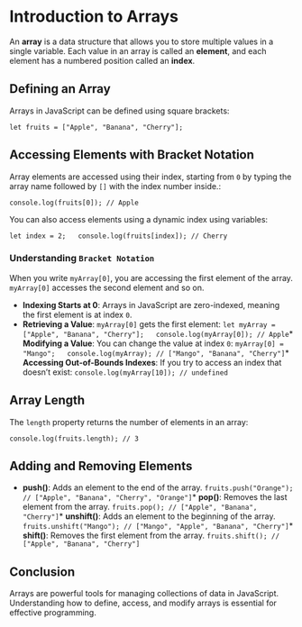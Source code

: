 Introduction to Arrays
======================

An **array** is a data structure that allows you to store multiple values in a single variable. Each value in an array is called an **element**, and each element has a numbered position called an **index**.

Defining an Array
-----------------

Arrays in JavaScript can be defined using square brackets:

`let fruits = ["Apple", "Banana", "Cherry"];`

Accessing Elements with Bracket Notation
----------------------------------------

Array elements are accessed using their index, starting from `0` by typing the array name followed by `[]` with the index number inside.:

`console.log(fruits[0]); // Apple`

You can also access elements using a dynamic index using variables:

`let index = 2;   console.log(fruits[index]); // Cherry`

### Understanding `Bracket Notation`

When you write `myArray[0]`, you are accessing the first element of the array. `myArray[0]` accesses the second element and so on.

*   **Indexing Starts at 0**: Arrays in JavaScript are zero-indexed, meaning the first element is at index `0`.
*   **Retrieving a Value**: `myArray[0]` gets the first element:
    `let myArray = ["Apple", "Banana", "Cherry"];   console.log(myArray[0]); // Apple`*   **Modifying a Value**: You can change the value at index `0`:
    `myArray[0] = "Mango";   console.log(myArray); // ["Mango", "Banana", "Cherry"]`*   **Accessing Out-of-Bounds Indexes**: If you try to access an index that doesn’t exist:
    `console.log(myArray[10]); // undefined`

Array Length
------------

The `length` property returns the number of elements in an array:

`console.log(fruits.length); // 3`

Adding and Removing Elements
----------------------------

*   **push()**: Adds an element to the end of the array.
    `fruits.push("Orange"); // ["Apple", "Banana", "Cherry", "Orange"]`*   **pop()**: Removes the last element from the array.
    `fruits.pop(); // ["Apple", "Banana", "Cherry"]`*   **unshift()**: Adds an element to the beginning of the array.
    `fruits.unshift("Mango"); // ["Mango", "Apple", "Banana", "Cherry"]`*   **shift()**: Removes the first element from the array.
    `fruits.shift(); // ["Apple", "Banana", "Cherry"]`

Conclusion
----------

Arrays are powerful tools for managing collections of data in JavaScript. Understanding how to define, access, and modify arrays is essential for effective programming.